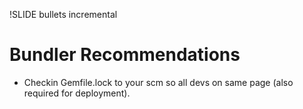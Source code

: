 !SLIDE bullets incremental

# Bundler Recommendations #

* Checkin Gemfile.lock to your scm so all devs on same page (also required for deployment).
